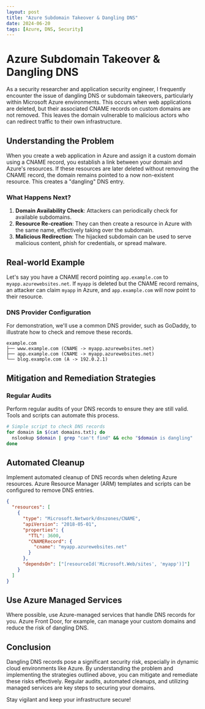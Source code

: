 ```yaml
---
layout: post
title: "Azure Subdomain Takeover & Dangling DNS"
date: 2024-06-20
tags: [Azure, DNS, Security]
---
```


# Azure Subdomain Takeover & Dangling DNS

As a security researcher and application security engineer, I frequently encounter the issue of dangling DNS or subdomain takeovers, particularly within Microsoft Azure environments. This occurs when web applications are deleted, but their associated CNAME records on custom domains are not removed. This leaves the domain vulnerable to malicious actors who can redirect traffic to their own infrastructure.

## Understanding the Problem

When you create a web application in Azure and assign it a custom domain using a CNAME record, you establish a link between your domain and Azure's resources. If these resources are later deleted without removing the CNAME record, the domain remains pointed to a now non-existent resource. This creates a "dangling" DNS entry.

### What Happens Next?

1. **Domain Availability Check**: Attackers can periodically check for available subdomains.
2. **Resource Re-creation**: They can then create a resource in Azure with the same name, effectively taking over the subdomain.
3. **Malicious Redirection**: The hijacked subdomain can be used to serve malicious content, phish for credentials, or spread malware.

## Real-world Example

Let's say you have a CNAME record pointing `app.example.com` to `myapp.azurewebsites.net`. If `myapp` is deleted but the CNAME record remains, an attacker can claim `myapp` in Azure, and `app.example.com` will now point to their resource.

### DNS Provider Configuration

For demonstration, we'll use a common DNS provider, such as GoDaddy, to illustrate how to check and remove these records.

```plaintext
example.com
├── www.example.com (CNAME -> myapp.azurewebsites.net)
├── app.example.com (CNAME -> myapp.azurewebsites.net)
└── blog.example.com (A -> 192.0.2.1)
```

## Mitigation and Remediation Strategies

### Regular Audits

Perform regular audits of your DNS records to ensure they are still valid. Tools and scripts can automate this process.

```bash
# Simple script to check DNS records
for domain in $(cat domains.txt); do
  nslookup $domain | grep "can't find" && echo "$domain is dangling"
done
```

## Automated Cleanup

Implement automated cleanup of DNS records when deleting Azure resources. Azure Resource Manager (ARM) templates and scripts can be configured to remove DNS entries.

```json
{
  "resources": [
    {
      "type": "Microsoft.Network/dnszones/CNAME",
      "apiVersion": "2018-05-01",
      "properties": {
        "TTL": 3600,
        "CNAMERecord": {
          "cname": "myapp.azurewebsites.net"
        }
      },
      "dependsOn": ["[resourceId('Microsoft.Web/sites', 'myapp')]"]
    }
  ]
}
```

## Use Azure Managed Services

Where possible, use Azure-managed services that handle DNS records for you. Azure Front Door, for example, can manage your custom domains and reduce the risk of dangling DNS.

## Conclusion

Dangling DNS records pose a significant security risk, especially in dynamic cloud environments like Azure. By understanding the problem and implementing the strategies outlined above, you can mitigate and remediate these risks effectively. Regular audits, automated cleanups, and utilizing managed services are key steps to securing your domains.

Stay vigilant and keep your infrastructure secure!
